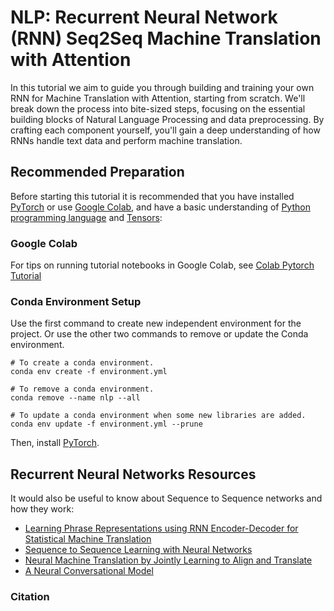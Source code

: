 # NLP: Recurrent Neural Network (RNN) Seq2Seq Machine Translation with Attention

In this tutorial we aim to guide you through building and training your own RNN for Machine Translation with Attention, starting from scratch. We'll break down the process into bite-sized steps, focusing on the essential building blocks of Natural Language Processing and data preprocessing. By crafting each component yourself, you'll gain a deep understanding of how RNNs handle text data and perform machine translation.

## Recommended Preparation

Before starting this tutorial it is recommended that you have installed [PyTorch](https://pytorch.org/) or use [Google Colab](https://colab.research.google.com/?utm_source=scs-index), and have a basic understanding of [Python programming language](https://www.python.org/doc/) and [Tensors](https://pytorch.org/tutorials/beginner/basics/tensorqs_tutorial.html):

### Google Colab

For tips on running tutorial notebooks in Google Colab, see [Colab Pytorch Tutorial](https://pytorch.org/tutorials/beginner/colab)

### Conda Environment Setup

Use the first command to create new independent environment for the project. Or use the other two commands to remove or update the Conda environment.

```shell
# To create a conda environment.
conda env create -f environment.yml

# To remove a conda environment.
conda remove --name nlp --all

# To update a conda environment when some new libraries are added.
conda env update -f environment.yml --prune
```
Then, install [PyTorch](https://pytorch.org/).

## Recurrent Neural Networks Resources

It would also be useful to know about Sequence to Sequence networks and
how they work:

-  [Learning Phrase Representations using RNN Encoder-Decoder for
   Statistical Machine Translation](https://arxiv.org/abs/1406.1078)
-  [Sequence to Sequence Learning with Neural
   Networks](https://arxiv.org/abs/1409.3215)
-  [Neural Machine Translation by Jointly Learning to Align and
   Translate](https://arxiv.org/abs/1409.0473)
-  [A Neural Conversational Model](https://arxiv.org/abs/1506.05869)

### Citation

```bibtex

```
